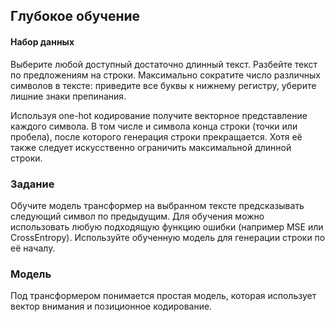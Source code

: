 ## Глубокое обучение
#### Набор данных
Выберите любой доступный достаточно длинный текст. Разбейте текст по предложениям на строки. Максимально сократите число различных символов в тексте: приведите все буквы к нижнему регистру, уберите лишние знаки препинания.

Используя one-hot кодирование получите векторное представление каждого символа. В том числе и символа конца строки (точки или пробела), после которого генерация строки прекращается. Хотя её также следует искусственно ограничить максимальной длинной строки.
### Задание
Обучите модель трансформер на выбранном тексте предсказывать следующий символ по предыдущим. Для обучения можно использовать любую подходящую функцию ошибки (например MSE или CrossEntropy). Используйте обученную модель для генерации строки по её началу.
### Модель
Под трансформером понимается простая модель, которая использует вектор внимания и позиционное кодирование.

